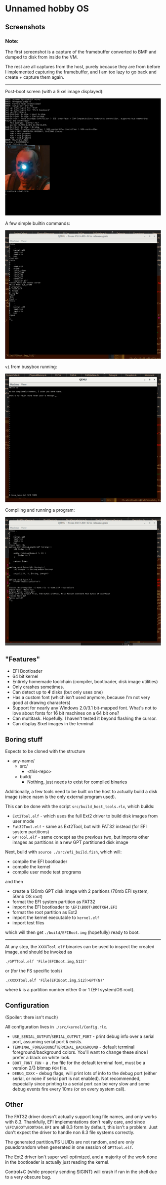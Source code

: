 # Unnamed hobby OS

## Screenshots

### Note: 

The first screenshot is a capture of the framebuffer converted to BMP and dumped to disk from inside the VM.

The rest are all captures from the host, purely because they are from before I implemented capturing the framebuffer, and I am too lazy to go back and create + capture them again.

---

Post-boot screen (with a Sixel image displayed):

![](README-assets/sixel.png)

A few simple builtin commands:

![](README-assets/commands.png)

`vi` from busybox running:

![](README-assets/vi.png)

Compiling and running a program:

![](README-assets/compiler.png)

## "Features"

* EFI Bootloader
* 64 bit kernel
* Entirely homemade toolchain (compiler, bootloader, disk image utilities)
* Only crashes sometimes.
* Can detect up to ***4*** disks (but only uses one)
* Has a custom font (which isn't used anymore, because I'm not very good at drawing characters)
* Support for nearly any Windows 2.0/3.1 bit-mapped font. What's not to love about fonts for 16 bit machines on a 64 bit one?
* Can multitask. Hopefully. I haven't tested it beyond flashing the cursor.
* Can display Sixel images in the terminal

## Boring stuff

Expects to be cloned with the structure
* any-name/
    * src/
        * \<this-repo\>
    * build/
        * Nothing, just needs to exist for compiled binaries

Additionally, a few tools need to be built on the host to actually build a disk image (since nasm is the only external program used).

This can be done with the script `src/build_host_tools.rlx`, which builds:

* `Ext2Tool.elf` - which uses the full Ext2 driver to build disk images from user mode
* `Fat32Tool.elf` - same as Ext2Tool, but with FAT32 instead (for EFI system partitions)
* `GPTTool.elf` - same concept as the previous two, but imports other images as partitions in a new GPT partitioned disk image

Next, build with `source ./src/efi_build.fish`, which will:

* compile the EFI bootloader
* compile the kernel
* compile user mode test programs

and then

* create a 120mb GPT disk image with 2 paritions (70mb EFI system, 50mb OS root)
* format the EFI system partition as FAT32
* import the EFI bootloader to `\EFI\BOOT\BOOTX64.EFI`
* format the root partition as Ext2
* import the kernel executable to `kernel.elf`
* import test files

which will then get `./build/EFIBoot.img` (hopefully) ready to boot.

---

At any step, the `XXXXTool.elf` binaries can be used to inspect the created image, and should be invoked as

```
./GPTTool.elf 'File(EFIBoot.img,512)'
```

or (for the FS specific tools)

```
./XXXXTool.elf 'File(EFIBoot.img,512)>GPT(N)'
```

where `N` is a partition number either 0 or 1 (EFI system/OS root).

## Configuration

(Spoiler: there isn't much)

All configuration lives in `./src/kernel/Config.rlx`.

* `USE_SERIAL_OUTPUT`/`SERIAL_OUTPUT_PORT` - print debug info over a serial port, assuming serial port `N` exists.
* `TERMINAL_FOREGROUND`/`TERMINAL_BACKGROUND` - default terminal foreground/background colors. You'll want to change these since I prefer a black on white look.
* `BOOT_FONT_FON` - a `.fon` file for the default terminal font, must be a version 2/3 bitmap `FON` file.
* `DEBUG_XXXX` - debug flags, will print lots of info to the debug port (either serial, or none if serial port is not enabled). Not recommended, especially since printing to a serial port can be very slow and some debug events fire every 10ms (or on every system call).

## Other

The FAT32 driver doesn't actually support long file names, and only works with 8.3. Thankfully, EFI implementations don't really care, and since `\EFI\BOOT\BOOTX64.EFI` are all 8.3 form by default, this isn't a problem. Just don't expect the driver to handle non 8.3 file systems correctly.

The generated partition/FS UUIDs are not random, and are only psuedorandom when generated in one session of `GPTTool.elf`.

The Ext2 driver isn't super well optimized, and a majority of the work done in the bootloader is actually just reading the kernel.

Control+C (while properly sending SIGINT) will crash if ran in the shell due to a very obscure bug.
